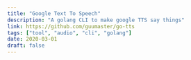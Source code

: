 ```yaml
---
title: "Google Text To Speech"
description: "A golang CLI to make google TTS say things"
link: https://github.com/guumaster/go-tts
tags: ["tool", "audio", "cli", "golang"]
date: 2020-03-01
draft: false
---
```


